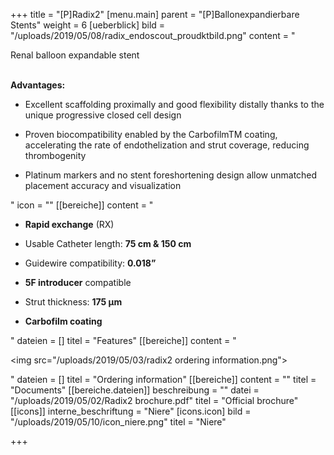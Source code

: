 +++
title = "[P]Radix2"
[menu.main]
parent = "[P]Ballonexpandierbare Stents"
weight = 6
[ueberblick]
bild = "/uploads/2019/05/08/radix_endoscout_proudktbild.png"
content = "<p>Renal balloon expandable stent</p><p><br><strong>Advantages:</strong></p><ul><li><p>Excellent scaffolding proximally and good flexibility distally thanks to the unique progressive closed cell design</p></li><li><p>Proven biocompatibility enabled by the CarbofilmTM coating, accelerating the rate of endothelization and strut coverage, reducing thrombogenity</p></li><li><p>Platinum markers and no stent foreshortening design allow unmatched placement accuracy and visualization</p></li></ul>"
icon = ""
[[bereiche]]
content = "<ul><li><p><strong>Rapid exchange</strong> (RX)</p></li><li><p>Usable Catheter length: <strong>75 cm &amp; 150 cm</strong></p></li><li><p>Guidewire compatibility: <strong>0.018”</strong></p></li><li><p><strong>5F introducer</strong> compatible</p></li><li><p>Strut thickness: <strong>175 μm</strong></p></li><li><p><strong>Carbofilm coating</strong></p></li></ul>"
dateien = []
titel = "Features"
[[bereiche]]
content = "<p><img src=\"/uploads/2019/05/03/radix2 ordering information.png\"></p>"
dateien = []
titel = "Ordering information"
[[bereiche]]
content = ""
titel = "Documents"
[[bereiche.dateien]]
beschreibung = ""
datei = "/uploads/2019/05/02/Radix2 brochure.pdf"
titel = "Official brochure"
[[icons]]
interne_beschriftung = "Niere"
[icons.icon]
bild = "/uploads/2019/05/10/icon_niere.png"
titel = "Niere"

+++
